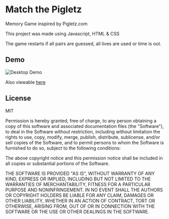 # Match the Pigletz
Memory Game inspired by Pigletz.com

This project was made using Javascript, HTML & CSS

The game restarts if all pairs are guessed, all lives are used or time is out.

## Demo 

![Desktop Demo](https://oktayshakirov.com/assets/images/projects/pigletz-matching.png "Desktop Demo")

Also viewable [here](https://oktayshakirov.github.io/pigletz-matching)


## License

MIT

Permission is hereby granted, free of charge, to any person obtaining a copy of this software and associated documentation files (the "Software"), to deal in the Software without restriction, including without limitation the rights to use, copy, modify, merge, publish, distribute, sublicense, and/or sell copies of the Software, and to permit persons to whom the Software is furnished to do so, subject to the following conditions:

The above copyright notice and this permission notice shall be included in all copies or substantial portions of the Software.

THE SOFTWARE IS PROVIDED "AS IS", WITHOUT WARRANTY OF ANY KIND, EXPRESS OR IMPLIED, INCLUDING BUT NOT LIMITED TO THE WARRANTIES OF MERCHANTABILITY, FITNESS FOR A PARTICULAR PURPOSE AND NONINFRINGEMENT. IN NO EVENT SHALL THE AUTHORS OR COPYRIGHT HOLDERS BE LIABLE FOR ANY CLAIM, DAMAGES OR OTHER LIABILITY, WHETHER IN AN ACTION OF CONTRACT, TORT OR OTHERWISE, ARISING FROM, OUT OF OR IN CONNECTION WITH THE SOFTWARE OR THE USE OR OTHER DEALINGS IN THE SOFTWARE.

